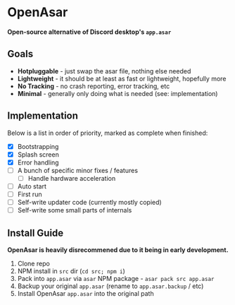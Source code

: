 # OpenAsar
**Open-source alternative of Discord desktop's `app.asar`**

## Goals
- **Hotpluggable** - just swap the asar file, nothing else needed
- **Lightweight** - it should be at least as fast or lightweight, hopefully more
- **No Tracking** - no crash reporting, error tracking, etc
- **Minimal** - generally only doing what is needed (see: implementation)

## Implementation
Below is a list in order of priority, marked as complete when finished:
- [X] Bootstrapping
- [X] Splash screen
- [X] Error handling
- [ ] A bunch of specific minor fixes / features
  - [ ] Handle hardware acceleration
- [ ] Auto start
- [ ] First run
- [ ] Self-write updater code (currently mostly copied)
- [ ] Self-write some small parts of internals

## Install Guide
**OpenAsar is heavily disrecommened due to it being in early development.**
1. Clone repo
2. NPM install in `src` dir (`cd src; npm i`)
3. Pack into `app.asar` via `asar` NPM package - `asar pack src app.asar`
4. Backup your original `app.asar` (rename to `app.asar.backup` / etc)
5. Install OpenAsar `app.asar` into the original path